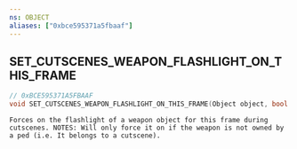 ```yaml
---
ns: OBJECT
aliases: ["0xbce595371a5fbaaf"]
---
```

## SET_CUTSCENES_WEAPON_FLASHLIGHT_ON_THIS_FRAME

```c
// 0xBCE595371A5FBAAF
void SET_CUTSCENES_WEAPON_FLASHLIGHT_ON_THIS_FRAME(Object object, bool ForceOn);
```

```
Forces on the flashlight of a weapon object for this frame during cutscenes. NOTES: Will only force it on if the weapon is not owned by a ped (i.e. It belongs to a cutscene).
```
